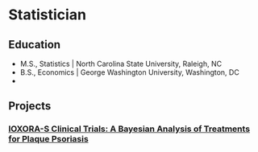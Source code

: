 # Statistician

## Education
- M.S., Statistics | North Carolina State University, Raleigh, NC								       		
- B.S., Economics	| George Washington University, Washington, DC
- 
## Projects
### [IOXORA-S Clinical Trials: A Bayesian Analysis of Treatments for Plaque Psoriasis](https://sarahdpagan.github.io/psoriasis/)			        		
